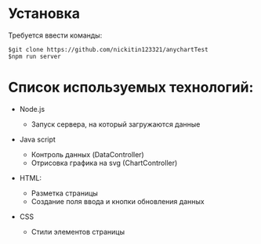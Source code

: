 # Установка

Требуется ввести команды:

```
$git clone https://github.com/nickitin123321/anychartTest  
$npm run server
```

# Список используемых технологий:

- Node.js

  - Запуск сервера, на который загружаются данные

- Java script

  - Контроль данных (DataController)
  - Отрисовка графика на svg (ChartController)

- HTML:

  - Разметка страницы
  - Создание поля ввода и кнопки обновления данных

- CSS
  - Cтили элементов страницы

